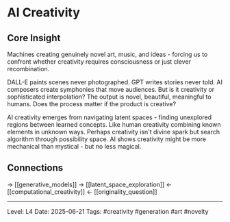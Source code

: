 # AI Creativity

## Core Insight
Machines creating genuinely novel art, music, and ideas - forcing us to confront whether creativity requires consciousness or just clever recombination.

DALL-E paints scenes never photographed. GPT writes stories never told. AI composers create symphonies that move audiences. But is it creativity or sophisticated interpolation? The output is novel, beautiful, meaningful to humans. Does the process matter if the product is creative?

AI creativity emerges from navigating latent spaces - finding unexplored regions between learned concepts. Like human creativity combining known elements in unknown ways. Perhaps creativity isn't divine spark but search algorithm through possibility space. AI shows creativity might be more mechanical than mystical - but no less magical.

## Connections
→ [[generative_models]]
→ [[latent_space_exploration]]
← [[computational_creativity]]
← [[originality_question]]

---
Level: L4
Date: 2025-06-21
Tags: #creativity #generation #art #novelty